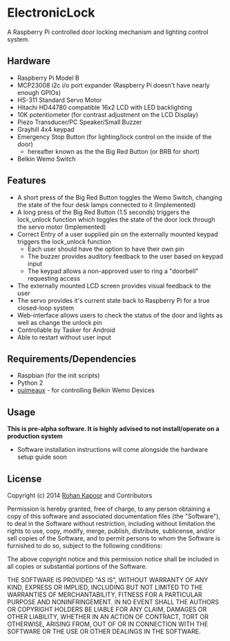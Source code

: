 # ElectronicLock
A Raspberry Pi controlled door locking mechanism and lighting control system.

## Hardware
* Raspberry Pi Model B
* MCP23008 i2c i/o port expander (Raspberry Pi doesn't have nearly enough GPIOs)
* HS-311 Standard Servo Motor
* Hitachi HD44780 compatible 16x2 LCD with LED backlighting
* 10K potentiometer (for contrast adjustment on the LCD Display)
* Piezo Transducer/PC Speaker/Small Buzzer
* Grayhill 4x4 keypad
* Emergency Stop Button (for lighting/lock control on the inside of the door)
	* hereafter known as the the Big Red Button (or BRB for short)
* Belkin Wemo Switch

## Features
* A short press of the Big Red Button toggles the Wemo Switch, changing the state of the four desk lamps connected to it (Implemented)
* A long press of the Big Red Button (1.5 seconds) triggers the lock_unlock function which toggles the state of the door lock through the servo motor (Implemented)
* Correct Entry of a user supplied pin on the externally mounted keypad triggers the lock_unlock function
	* Each user should have the option to have their own pin
	* The buzzer provides auditory feedback to the user based on keypad input
	* The keypad allows a non-approved user to ring a "doorbell" requesting access
* The externally mounted LCD screen provides visual feedback to the user
* The servo provides it's current state back to Raspberry Pi for a true closed-loop system
* Web-interface allows users to check the status of the door and lights as well as change the unlock pin
* Controllable by Tasker for Android
* Able to restart without user input

## Requirements/Dependencies
* Raspbian (for the init scripts)
* Python 2
* [ouimeaux](https://github.com/iancmcc/ouimeaux) - for controlling Belkin Wemo Devices

## Usage
**This is pre-alpha software. It is highly advised to not install/operate on a production system**
* Software installation instructions will come alongside the hardware setup guide soon

## License

Copyright (c) 2014 [Rohan Kapoor](http://rohankapoor.com) and Contributors

Permission is hereby granted, free of charge, to any person obtaining a copy of this software and associated documentation files (the "Software"), to deal in the Software without restriction, including without limitation the rights to use, copy, modify, merge, publish, distribute, sublicense, and/or sell copies of the Software, and to permit persons to whom the Software is furnished to do so, subject to the following conditions:

The above copyright notice and this permission notice shall be included in all copies or substantial portions of the Software.

THE SOFTWARE IS PROVIDED "AS IS", WITHOUT WARRANTY OF ANY KIND, EXPRESS OR IMPLIED, INCLUDING BUT NOT LIMITED TO THE WARRANTIES OF MERCHANTABILITY, FITNESS FOR A PARTICULAR PURPOSE AND NONINFRINGEMENT. IN NO EVENT SHALL THE AUTHORS OR COPYRIGHT HOLDERS BE LIABLE FOR ANY CLAIM, DAMAGES OR OTHER LIABILITY, WHETHER IN AN ACTION OF CONTRACT, TORT OR OTHERWISE, ARISING FROM, OUT OF OR IN CONNECTION WITH THE SOFTWARE OR THE USE OR OTHER DEALINGS IN THE SOFTWARE.
